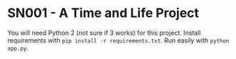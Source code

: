 # SN001 - A Time and Life Project
You will need Python 2 (not sure if 3 works) for this project. Install requirements with `pip install -r requirements.txt`. Run easily with `python app.py`.

